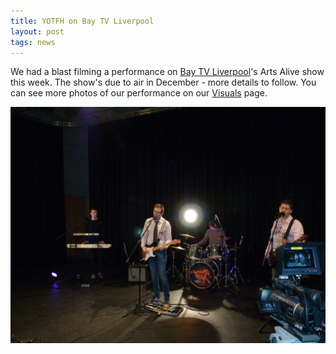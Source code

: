 ```yaml
---
title: YOTFH on Bay TV Liverpool
layout: post
tags: news
---
```

We had a blast filming a performance on <a href="http://www.baytvliverpool.com/" target="_blank">Bay TV Liverpool</a>'s Arts Alive show this week. The show's due to air in December - more details to follow. You can see more photos of our performance on our <a href="/visuals">Visuals</a> page.

<img src="/img/baytv/baytv01.png" class="img img-responsive">



